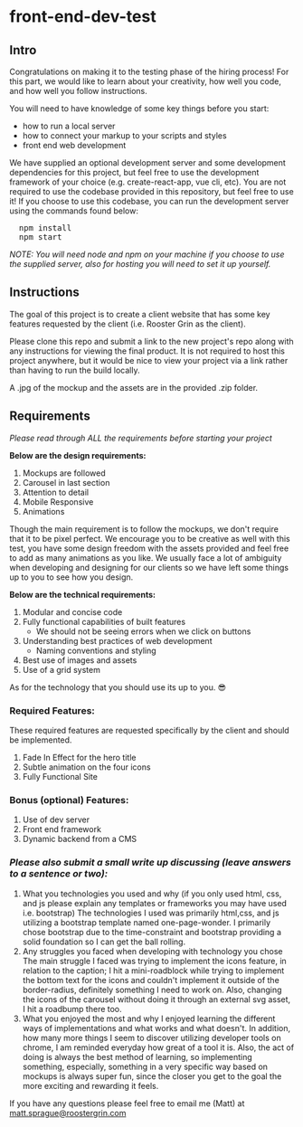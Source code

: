 # front-end-dev-test

## Intro

Congratulations on making it to the testing phase of the hiring process! For this part, we would like to learn about your creativity, how well you code, and how well you follow instructions.

You will need to have knowledge of some key things before you start:
  - how to run a local server
  - how to connect your markup to your scripts and styles
  - front end web development

We have supplied an optional development server and some development dependencies for this project, but feel free to use the development framework of your choice (e.g. create-react-app, vue cli, etc). You are not required to use the codebase provided in this repository, but feel free to use it! If you choose to use this codebase, you can run the development server using the commands found below:

<pre>
  npm install
  npm start
</pre>

<em>NOTE: You will need node and npm on your machine if you choose to use the supplied server, also for hosting you will need to set it up yourself.</em>

## Instructions

The goal of this project is to create a client website that has some key features requested by the client (i.e. Rooster Grin as the client).

Please clone this repo and submit a link to the new project's repo along with any instructions for viewing the final product. It is not required to host this project anywhere, but it would be nice to view your project via a link rather than having to run the build locally.

 A .jpg of the mockup and the assets are in the provided .zip folder.

## Requirements

<em>Please read through ALL the requirements before starting your project</em>

<strong>Below are the design requirements:</strong>

  1. Mockups are followed
  2. Carousel in last section
  3. Attention to detail
  4. Mobile Responsive
  5. Animations

Though the main requirement is to follow the mockups, we don't require that it to be pixel perfect. We encourage you to be creative as well with this test, you have some design freedom with the assets provided and feel free to add as many animations as you like. We usually face a lot of ambiguity when developing and designing for our clients so we have left some things up to you to see how you design.

<strong>Below are the technical requirements:</strong>

  1. Modular and concise code
  2. Fully functional capabilities of built features
      - We should not be seeing errors when we click on buttons
  3. Understanding best practices of web development
      - Naming conventions and styling
  4. Best use of images and assets
  5. Use of a grid system

As for the technology that you should use its up to you. 😎

### Required Features:

These required features are requested specifically by the client and should be implemented.

  1. Fade In Effect for the hero title
  2. Subtle animation on the four icons
  3. Fully Functional Site

### Bonus (optional) Features:
  1. Use of dev server
  2. Front end framework
  3. Dynamic backend from a CMS

### *Please also submit a small write up discussing (leave answers to a sentence or two):*

  1. What you technologies you used and why (if you only used html, css, and js please explain any templates or frameworks you may have used i.e. bootstrap)
  The technologies I used was primarily html,css, and js utilizing a bootstrap template named one-page-wonder. I primarily chose bootstrap due to the time-constraint and bootstrap providing a solid foundation so I can get the ball rolling. 
  2. Any struggles you faced when developing with technology you chose
  The main struggle I faced was trying to implement the icons feature, in relation to the caption; I hit a mini-roadblock while trying to implement the bottom text for the icons and couldn't implement it outside of the border-radius, definitely something I need to work on. Also, changing the icons of the carousel without doing it through an external svg asset, I hit a roadbump there too. 
  3. What you enjoyed the most and why
  I enjoyed learning the different ways of implementations and what works and what doesn't. In addition, how many more things I seem to discover utilizing developer tools on chrome, I am reminded everyday how great of a tool it is. Also, the act of doing is always the best method of learning, so implementing something, especially, something in a very specific way based on mockups is always super fun, since the closer you get to the goal the more exciting and rewarding it feels. 

If you have any questions please feel free to email me (Matt) at matt.sprague@roostergrin.com
